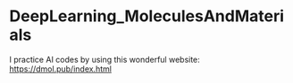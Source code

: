 # DeepLearning_MoleculesAndMaterials
I practice AI codes by using this wonderful website: https://dmol.pub/index.html
